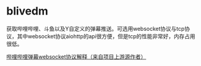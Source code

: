 # blivedm

获取哔哩哔哩、斗鱼以及Y自定义的弹幕推送。可选用websocket协议与tcp协议，其中websocket协议aiohttp的api很方便，但是tcp的性能非常好，内存占用很低。

[哔哩哔哩弹幕websocket协议解释（来自项目上游源作者）](https://blog.csdn.net/xfgryujk/article/details/80306776)
